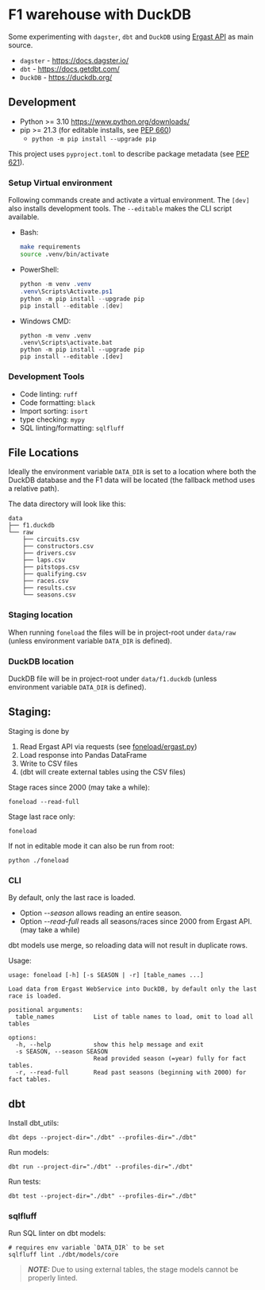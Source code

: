 # F1 warehouse with DuckDB

Some experimenting with `dagster`, `dbt` and `DuckDB` using
[Ergast API](http://ergast.com/mrd/) as main source.

* `dagster` - https://docs.dagster.io/
* `dbt` - https://docs.getdbt.com/
* `DuckDB` - https://duckdb.org/

## Development

* Python >= 3.10 https://www.python.org/downloads/
* pip >= 21.3 (for editable installs, see [PEP 660](https://peps.python.org/pep-0660/))
  * `python -m pip install --upgrade pip`

This project uses `pyproject.toml` to describe package metadata
(see [PEP 621](https://peps.python.org/pep-0621/)).

### Setup Virtual environment

Following commands create and activate a virtual environment.
The `[dev]` also installs development tools.
The `--editable` makes the CLI script available.

* Bash:
    ```bash
    make requirements
    source .venv/bin/activate
    ```
* PowerShell:
    ```powershell
    python -m venv .venv
    .venv\Scripts\Activate.ps1
    python -m pip install --upgrade pip
    pip install --editable .[dev]
    ```
* Windows CMD:
    ```
    python -m venv .venv
    .venv\Scripts\activate.bat
    python -m pip install --upgrade pip
    pip install --editable .[dev]
    ```

### Development Tools

* Code linting: `ruff`
* Code formatting: `black`
* Import sorting: `isort`
* type checking: `mypy`
* SQL linting/formatting: `sqlfluff`


## File Locations

Ideally the environment variable `DATA_DIR` is set to a location where both the
DuckDB database and the F1 data will be located (the fallback method uses a relative
path).

The data directory will look like this:
```
data
├── f1.duckdb
└── raw
    ├── circuits.csv
    ├── constructors.csv
    ├── drivers.csv
    ├── laps.csv
    ├── pitstops.csv
    ├── qualifying.csv
    ├── races.csv
    ├── results.csv
    └── seasons.csv
```

### Staging location

When running `foneload` the files will be in project-root under `data/raw`
(unless environment variable `DATA_DIR` is defined).

### DuckDB location

DuckDB file will be in project-root under `data/f1.duckdb`
(unless environment variable `DATA_DIR` is defined).


## Staging:

Staging is done by
1. Read Ergast API via requests (see [foneload/ergast.py](foneload/ergast.py))
1. Load response into Pandas DataFrame
1. Write to CSV files
1. (dbt will create external tables using the CSV files)

Stage races since 2000 (may take a while):
```
foneload --read-full
```

Stage last race only:
```
foneload
```

If not in editable mode it can also be run from root:
```
python ./foneload
```

### CLI

By default, only the last race is loaded.
* Option _--season_ allows reading an entire season.
* Option _--read-full_ reads all seasons/races since 2000 from Ergast API. (may take a while)

dbt models use merge, so reloading data will not result in duplicate rows. 

Usage:
```
usage: foneload [-h] [-s SEASON | -r] [table_names ...]

Load data from Ergast WebService into DuckDB, by default only the last race is loaded.

positional arguments:
  table_names           List of table names to load, omit to load all tables

options:
  -h, --help            show this help message and exit
  -s SEASON, --season SEASON
                        Read provided season (=year) fully for fact tables.
  -r, --read-full       Read past seasons (beginning with 2000) for fact tables.
```


## dbt

Install dbt_utils:
```
dbt deps --project-dir="./dbt" --profiles-dir="./dbt"
```

Run models:
```
dbt run --project-dir="./dbt" --profiles-dir="./dbt"
```

Run tests:
```
dbt test --project-dir="./dbt" --profiles-dir="./dbt"
```

### sqlfluff

Run SQL linter on dbt models:
```
# requires env variable `DATA_DIR` to be set
sqlfluff lint ./dbt/models/core
```

> **_NOTE:_** Due to using external tables, the stage models cannot be properly linted.
